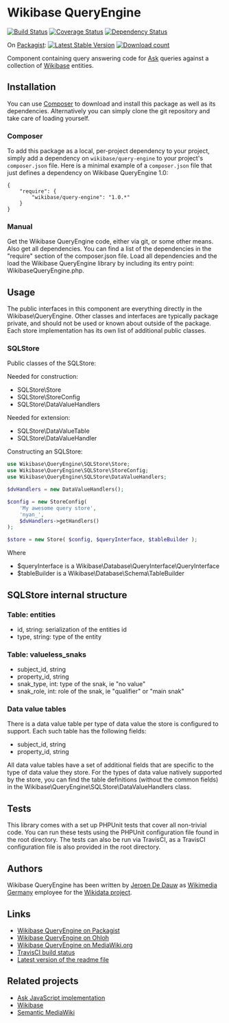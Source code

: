 # Wikibase QueryEngine

[![Build Status](https://secure.travis-ci.org/wmde/WikibaseQueryEngine.png?branch=master)](http://travis-ci.org/wmde/WikibaseQueryEngine)
[![Coverage Status](https://coveralls.io/repos/wmde/WikibaseQueryEngine/badge.png?branch=master)](https://coveralls.io/r/wmde/WikibaseQueryEngine?branch=master)
[![Dependency Status](https://www.versioneye.com/package/php--wikibase--query-engine/badge.png)](https://www.versioneye.com/package/php--wikibase--query-engine)

On [Packagist](https://packagist.org/packages/wikibase/query-engine):
[![Latest Stable Version](https://poser.pugx.org/wikibase/query-engine/version.png)](https://packagist.org/packages/wikibase/query-engine)
[![Download count](https://poser.pugx.org/wikibase/query-engine/d/total.png)](https://packagist.org/packages/wikibase/query-engine)

Component containing query answering code for
[Ask](https://www.mediawiki.org/wiki/Extension:Ask)
queries against a collection of
[Wikibase](https://www.mediawiki.org/wiki/Wikibase)
entities.

## Installation

You can use [Composer](http://getcomposer.org/) to download and install
this package as well as its dependencies. Alternatively you can simply clone
the git repository and take care of loading yourself.

### Composer

To add this package as a local, per-project dependency to your project, simply add a
dependency on `wikibase/query-engine` to your project's `composer.json` file.
Here is a minimal example of a `composer.json` file that just defines a dependency on
Wikibase QueryEngine 1.0:

    {
        "require": {
            "wikibase/query-engine": "1.0.*"
        }
    }

### Manual

Get the Wikibase QueryEngine code, either via git, or some other means. Also get all dependencies.
You can find a list of the dependencies in the "require" section of the composer.json file.
Load all dependencies and the load the Wikibase QueryEngine library by including its entry point:
WikibaseQueryEngine.php.

## Usage

The public interfaces in this component are everything directly in the Wikibase\QueryEngine.
Other classes and interfaces are typically package private, and should not be used or known
about outside of the package. Each store implementation has its own list of additional public
classes.

### SQLStore

Public classes of the SQLStore:

Needed for construction:

* SQLStore\Store
* SQLStore\StoreConfig
* SQLStore\DataValueHandlers

Needed for extension:

* SQLStore\DataValueTable
* SQLStore\DataValueHandler

Constructing an SQLStore:

```php
use Wikibase\QueryEngine\SQLStore\Store;
use Wikibase\QueryEngine\SQLStore\StoreConfig;
use Wikibase\QueryEngine\SQLStore\DataValueHandlers;

$dvHandlers = new DataValueHandlers();

$config = new StoreConfig(
	'My awesome query store',
	'nyan_',
	$dvHandlers->getHandlers()
);

$store = new Store( $config, $queryInterface, $tableBuilder );
```

Where

* $queryInterface is a Wikibase\Database\QueryInterface\QueryInterface
* $tableBuilder is a Wikibase\Database\Schema\TableBuilder

## SQLStore internal structure

### Table: entities

* id, string: serialization of the entities id
* type, string: type of the entity

### Table: valueless_snaks

* subject_id, string
* property_id, string
* snak_type, int: type of the snak, ie "no value"
* snak_role, int: role of the snak, ie "qualifier" or "main snak"

### Data value tables

There is a data value table per type of data value the store is configured to support.
Each such table has the following fields:

* subject_id, string
* property_id, string

All data value tables have a set of additional fields that are specific to the type of
data value they store. For the types of data value natively supported by the store,
you can find the table definitions (without the common fields) in the
Wikibase\QueryEngine\SQLStore\DataValueHandlers class.

## Tests

This library comes with a set up PHPUnit tests that cover all non-trivial code. You can run these
tests using the PHPUnit configuration file found in the root directory. The tests can also be run
via TravisCI, as a TravisCI configuration file is also provided in the root directory.

## Authors

Wikibase QueryEngine has been written by [Jeroen De Dauw](https://www.mediawiki.org/wiki/User:Jeroen_De_Dauw)
as [Wikimedia Germany](https://wikimedia.de) employee for the [Wikidata project](https://wikidata.org/).

## Links

* [Wikibase QueryEngine on Packagist](https://packagist.org/packages/wikibase/query-engine)
* [Wikibase QueryEngine on Ohloh](https://www.ohloh.net/p/wikibasequeryengine/)
* [Wikibase QueryEngine on MediaWiki.org](https://www.mediawiki.org/wiki/Extension:Wikibase_QueryEngine)
* [TravisCI build status](https://travis-ci.org/wmde/WikibaseQueryEngine)
* [Latest version of the readme file](https://github.com/wmde/WikibaseQueryEngine/blob/master/README.md)

## Related projects

* [Ask JavaScript implementation](https://github.com/JeroenDeDauw/AskJS)
* [Wikibase](https://www.mediawiki.org/wiki/Wikibase)
* [Semantic MediaWiki](https://semantic-mediawiki.org/)